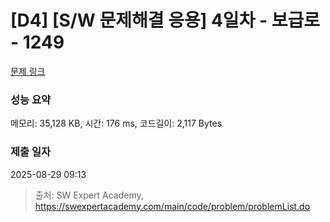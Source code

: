 # [D4] [S/W 문제해결 응용] 4일차 - 보급로 - 1249 

[문제 링크](https://swexpertacademy.com/main/code/problem/problemDetail.do?contestProbId=AV15QRX6APsCFAYD) 

### 성능 요약

메모리: 35,128 KB, 시간: 176 ms, 코드길이: 2,117 Bytes

### 제출 일자

2025-08-29 09:13



> 출처: SW Expert Academy, https://swexpertacademy.com/main/code/problem/problemList.do